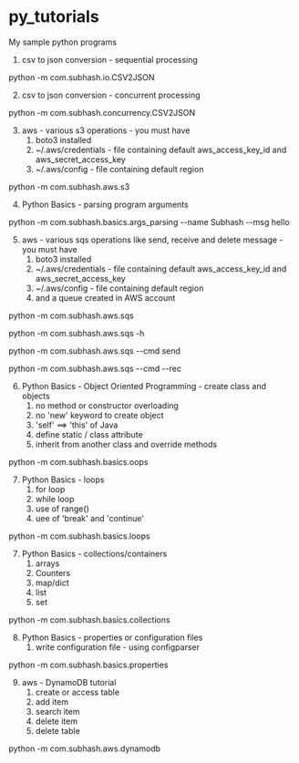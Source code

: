 # py_tutorials
My sample python programs

1. csv to json conversion - sequential processing

python -m com.subhash.io.CSV2JSON

2. csv to json conversion - concurrent processing

python -m com.subhash.concurrency.CSV2JSON

3. aws - various s3 operations - you must have
    1. boto3 installed
    2. ~/.aws/credentials - file containing default aws_access_key_id and aws_secret_access_key
    3. ~/.aws/config - file containing default region

python -m com.subhash.aws.s3

4. Python Basics - parsing program arguments

python -m com.subhash.basics.args_parsing --name Subhash --msg  hello

5. aws - various sqs operations like send, receive and delete message - you must have
    1. boto3 installed
    2. ~/.aws/credentials - file containing default aws_access_key_id and aws_secret_access_key
    3. ~/.aws/config - file containing default region
    4. and a queue created in AWS account

python -m com.subhash.aws.sqs

python -m com.subhash.aws.sqs -h

python -m com.subhash.aws.sqs --cmd send

python -m com.subhash.aws.sqs --cmd --rec

6. Python Basics - Object Oriented Programming - create class and objects
    1. no method or constructor overloading
    2. no 'new' keyword to create object
    3. 'self' ==> 'this' of Java
    4. define static / class attribute
    5. inherit from another class and override methods

python -m com.subhash.basics.oops

7. Python Basics - loops
    1. for loop
    2. while loop
    3. use of range()
    4. uee of 'break' and 'continue'

python -m com.subhash.basics.loops

7. Python Basics - collections/containers
    1. arrays
    2. Counters
    3. map/dict
    4. list
    5. set

python -m com.subhash.basics.collections


8. Python Basics - properties or configuration files
    1. write configuration file - using configparser

python -m com.subhash.basics.properties


9. aws - DynamoDB tutorial
    1. create or access table
    2. add item
    3. search item
    4. delete item
    5. delete table

python -m com.subhash.aws.dynamodb

